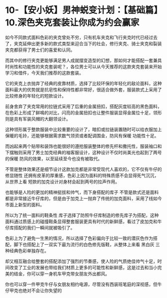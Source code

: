 # 10-【安小妖】男神蜕变计划：【基础篇】10.深色夹克套装让你成为约会赢家

如今不同款式面料色彩的夹克曾处不穷，只有机车夹克和飞行夹克时代已经过去了，夹克延伸出更多新的款式类型来迎合当下的社会，修行夹克、骑士夹克和裂装夹克都获得了男士们的喜爱和认同。

而其中的修行夹克更能够满足男人成就摆变造型的幻想，那如何才能搭配一套兼具时尚性和功能性的夹克套装呢？，各位男士可以从今天推荐的这款夹克套装来开始学习和借件，今天我们推荐的这款套装。

它的夹克上衣抛弃了经典的皮靠材质，选择了比较环保的年轻化的敌论面料，这种面料最大的优势就是抗皂性和保持性都非常好，很适合做外套，服装款式上采用了比较修身的年轻化的短款设计。

前身舍弃了夹克常用的拉链式采用了后重的金属扭扣，搭配灰度较高的黑色面料，在色彩上形成了鲜鳴的对比，闪亮的金属扭扣也让整件服装显得金属位十足，领形则是具有军装风帽的大翻领设计。

这种领形属于整款服装中比较重要的设计了，暗扣或拉链装置随时可以给衣服加上保暖的毛铃，还能够根据需求数气领资或者配调围金，防风有保暖 功能性十足。

而凶起来两个贴带和装饰也能很好的遵抢服装整体的修先杆和撒托性，服装袖口和下摆触则采用了男士加克经典的袖客服设计，这种设计不仅时尚美光也起到了两号的保暖 防风的效果，以至延续至今也没有被取代。

不管是整体效果还是细节设计这款加克都是非常受现代人喜欢的，它不仅有牛仔的修显随性 还拥有皮革的厚重感，色彩上因为面料的特殊质感不会显得死气沉沉，从世界上看 短款的加克设计对身材会起到两号的拉声作用。

也能够是人险的更加的精神挺拔和帅气，而下身搭配的库子 不管是款式还是面料 都是非常接近牛仔库的，但是由于加克上一抛弃了传统的加克面料，采用了线如今市面上新型的面料。

所以为了统一面料的鞋条性 库子选择了防照牛仔库制造的修先库子为搭配，这种面料通过质感上的碰撞鞋条显得整套服装更具有时代的新鲜感，看过了皮加克和牛仔库搭配的我们一瞬间就被吸引了。

色彩上为了避免一生黑的情况，所以选择了色彩偏向于比较一致的潜灰色作为搭配，脚下也搭配上了一双实下最为流行的白色修先版鞋，从整体上来看 黑白灰 三种经典色彩单独存在。

却又相互融合给整套的搭配添加了强烈的节奏感，使人险的气质绝佳帅气十足，时间改变了工业的发展也带给我们材质上更多的可能性和新鲜感，这是过去和当小完美的结金，你可以穿一身机车甲克带女朋友外出都风。

你也可以穿一件甲克牛仔与女朋友相约电源，尽管没有西装班笔庭的深视感，但牛仔甲克也绝对不会让你失望的